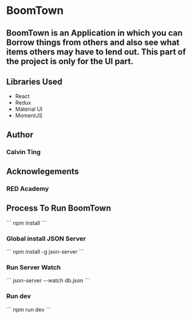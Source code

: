 <h1>BoomTown</h1>

<h2>BoomTown is an Application in which you can Borrow things from others and also see what items
others may have to lend out. This part of the project is only for the UI part.</h2>

<h2>Libraries Used</h2>
<ul>
<li>React</li>
<li>Redux</li>
<li>Material UI</li>
<li>MomentJS</li>
</ul>

<h2>Author</h2>
<h3>Calvin Ting</h3>

<h2>Acknowlegements</h2>
<h3>RED Academy </h3>

<h2>Process To Run BoomTown</h2>
```
npm install
```
<h3>Global install JSON Server </h3>
```
npm install -g json-server
```
<h3>Run Server Watch</h3>
```
json-server --watch db.json
```
<h3>Run dev</h3>
```
npm run dev
```

